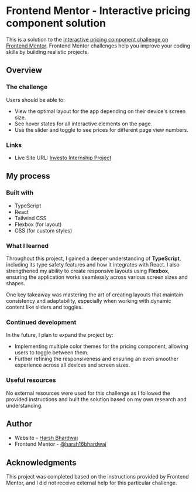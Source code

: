 # Frontend Mentor - Interactive pricing component solution

This is a solution to the [Interactive pricing component challenge on Frontend Mentor](https://www.frontendmentor.io/challenges/interactive-pricing-component-t0m8PIyY8). Frontend Mentor challenges help you improve your coding skills by building realistic projects.

## Overview

### The challenge

Users should be able to:

- View the optimal layout for the app depending on their device's screen size.
- See hover states for all interactive elements on the page.
- Use the slider and toggle to see prices for different page view numbers.

### Links

- Live Site URL: [Investo Internship Project](https://harsh16bhardwaj.github.io/Invisto_Internship/)

## My process

### Built with

- TypeScript
- React
- Tailwind CSS
- Flexbox (for layout)
- CSS (for custom styles)

### What I learned

Throughout this project, I gained a deeper understanding of **TypeScript**, including its type safety features and how it integrates with React. I also strengthened my ability to create responsive layouts using **Flexbox**, ensuring the application works seamlessly across various screen sizes and shapes.

One key takeaway was mastering the art of creating layouts that maintain consistency and adaptability, especially when working with dynamic content like sliders and toggles.

### Continued development

In the future, I plan to expand the project by:

- Implementing multiple color themes for the pricing component, allowing users to toggle between them.
- Further refining the responsiveness and ensuring an even smoother experience across all devices and screen sizes.

### Useful resources

No external resources were used for this challenge as I followed the provided instructions and built the solution based on my own research and understanding.

## Author

- Website - [Harsh Bhardwaj](https://harsh16bhardwaj.github.io/Invisto_Internship/)
- Frontend Mentor - [@harsh16bhardwaj](https://www.frontendmentor.io/profile/harsh16bhardwaj)

## Acknowledgments

This project was completed based on the instructions provided by Frontend Mentor, and I did not receive external help for this particular challenge.

